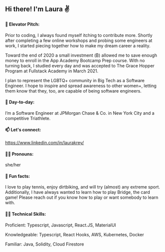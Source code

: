 ## Hi there! I'm Laura ✌

####  💬  Elevator Pitch: 
Prior to coding, I always found myself itching to contribute more. Shortly after completing a few online workshops and probing some engineers at work, I started piecing together how to make my dream career a reality.

Toward the end of 2020 a small investment (₿) allowed me to save enough money to enroll in the App Academy Bootcamp Prep course. With no turning back, I studied every day and was accepted to The Grace Hopper Program at Fullstack Academy in March 2021.

I plan to represent the LGBTQ+ community in Big Tech as a Software Engineer. I hope to inspire and spread awareness to other women+, letting them know that they, too, are capable of being software engineers.

####  📅 Day-to-day:
I’m a Software Engineer at JPMorgan Chase & Co. in New York City and a competitive Triathlete.

####  📫  Let's connect: 
https://www.linkedin.com/in/laurakrey/

####  🏳️‍🌈  Pronouns:
she/her

####  🤠  Fun facts:
I love to play tennis, enjoy dirtbiking, and will try (almost) any extreme sport. Additionally, I have always wanted to learn how to play Bridge, the card game! Please reach out if you know how to play or want somebody to learn with.

#### 👩‍💻 Technical Skills:
Proficient: Typescript, Javascript, React.JS, MaterialUI

Knowledgeable: Typescript, React Hooks, AWS, Kubernetes, Docker

Familiar: Java, Solidity, Cloud Firestore

